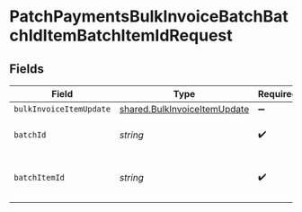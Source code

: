 # PatchPaymentsBulkInvoiceBatchBatchIdItemBatchItemIdRequest


## Fields

| Field                                                                        | Type                                                                         | Required                                                                     | Description                                                                  |
| ---------------------------------------------------------------------------- | ---------------------------------------------------------------------------- | ---------------------------------------------------------------------------- | ---------------------------------------------------------------------------- |
| `bulkInvoiceItemUpdate`                                                      | [shared.BulkInvoiceItemUpdate](../../models/shared/bulkinvoiceitemupdate.md) | :heavy_minus_sign:                                                           | N/A                                                                          |
| `batchId`                                                                    | *string*                                                                     | :heavy_check_mark:                                                           | Unique identifier for a batch                                                |
| `batchItemId`                                                                | *string*                                                                     | :heavy_check_mark:                                                           | Unique identifier for an item in a batch                                     |